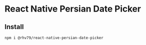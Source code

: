 # React Native Persian Date Picker

## Install

```bash
npm i @rhv79/react-native-persian-date-picker
```
